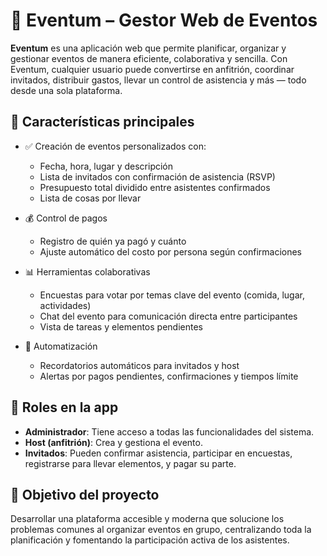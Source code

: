 # 🎉 Eventum – Gestor Web de Eventos

**Eventum** es una aplicación web que permite planificar, organizar y gestionar eventos de manera eficiente, colaborativa y sencilla. Con Eventum, cualquier usuario puede convertirse en anfitrión, coordinar invitados, distribuir gastos, llevar un control de asistencia y más — todo desde una sola plataforma.

## 🚀 Características principales

- ✅ Creación de eventos personalizados con:
  - Fecha, hora, lugar y descripción
  - Lista de invitados con confirmación de asistencia (RSVP)
  - Presupuesto total dividido entre asistentes confirmados
  - Lista de cosas por llevar

- 💰 Control de pagos
  - Registro de quién ya pagó y cuánto
  - Ajuste automático del costo por persona según confirmaciones

- 📊 Herramientas colaborativas
  - Encuestas para votar por temas clave del evento (comida, lugar, actividades)
  - Chat del evento para comunicación directa entre participantes
  - Vista de tareas y elementos pendientes

- 🔔 Automatización
  - Recordatorios automáticos para invitados y host
  - Alertas por pagos pendientes, confirmaciones y tiempos límite

## 👤 Roles en la app
- **Administrador**: Tiene acceso a todas las funcionalidades del sistema.
- **Host (anfitrión)**: Crea y gestiona el evento.
- **Invitados**: Pueden confirmar asistencia, participar en encuestas, registrarse para llevar elementos, y pagar su parte.

## 🎯 Objetivo del proyecto

Desarrollar una plataforma accesible y moderna que solucione los problemas comunes al organizar eventos en grupo, centralizando toda la planificación y fomentando la participación activa de los asistentes.
